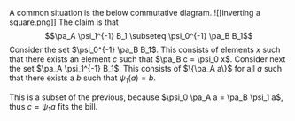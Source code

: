A common situation is the below commutative diagram.
![[inverting a square.png]]
The claim is that
$$\pa_A \psi_1^{-1} B_1 \subseteq \psi_0^{-1} \pa_B B_1$$
Consider the set $\psi_0^{-1} \pa_B B_1$. This consists of elements $x$ such that there exists an element $c$ such that $\pa_B c = \psi_0 x$. Consider next the set $\pa_A \psi_1^{-1} B_1$. This consists of $\{\pa_A a\}$ for all $a$ such that there exists a $b$ such that $\psi_1(a) = b$.

This is a subset of the previous, because $\psi_0 \pa_A a = \pa_B \psi_1 a$, thus $c = \psi_1 a$ fits the bill.
